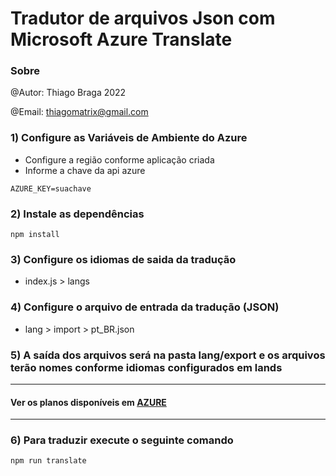 # Tradutor de arquivos Json com Microsoft Azure Translate

### Sobre

@Autor: Thiago Braga 2022

@Email: thiagomatrix@gmail.com

### 1) Configure as Variáveis de Ambiente do Azure

* Configure a região conforme aplicação criada
* Informe a chave da api azure

`AZURE_KEY=suachave`

### 2) Instale as dependências

`npm install`

### 3) Configure os idiomas de saida da tradução

* index.js > langs

### 4) Configure o arquivo de entrada da tradução (JSON)

* lang > import > pt_BR.json

### 5) A saída dos arquivos será na pasta lang/export e os arquivos terão nomes conforme idiomas configurados em lands

________

#### Ver os planos disponíveis em [AZURE](https://azure.microsoft.com/pt-br/pricing/details/cognitive-services/translator/)

___

### 6) Para traduzir execute o seguinte comando

`npm run translate`
